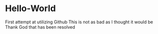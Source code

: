 # Hello-World
First attempt at utilizing Github
This is not as bad as I thought it would be
Thank God that has been resolved
